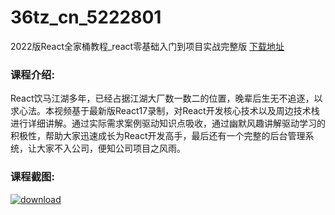 # 36tz_cn_5222801
2022版React全家桶教程_react零基础入门到项目实战完整版
[下载地址](http://www.36tz.cn/article/5222801 "下载地址")
### 课程介绍:
React饮马江湖多年，已经占据江湖大厂数一数二的位置，晚辈后生无不追逐，以求心法。本视频基于最新版React17录制，对React开发核心技术以及周边技术栈进行详细讲解。通过实际需求案例驱动知识点吸收，通过幽默风趣讲解驱动学习的积极性，帮助大家迅速成长为React开发高手，最后还有一个完整的后台管理系统，让大家不入公司，便知公司项目之风雨。

### 课程截图:
[![download](http://36tz.cn/muke_img/2022_02_2-45.png "下载地址")](http://www.36tz.cn "下载地址")
